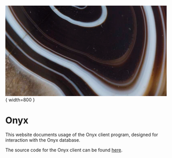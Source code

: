 ![Onyx](img/onyx.png){ width=800 }

# Onyx

This website documents usage of the Onyx client program, designed for interaction with the Onyx database. 

The source code for the Onyx client can be found [here](https://github.com/CLIMB-TRE/onyx-client).